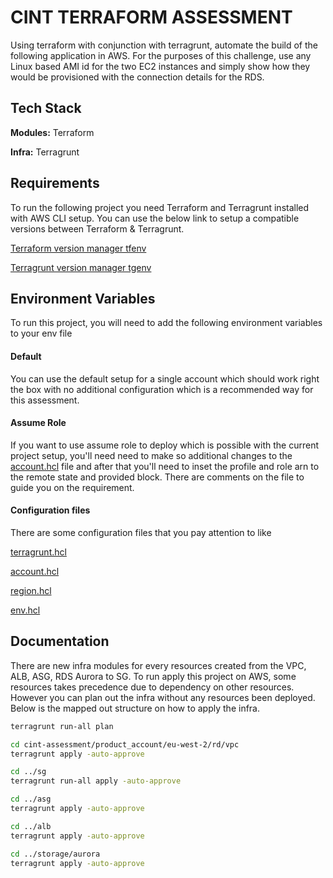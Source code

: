 
# CINT TERRAFORM ASSESSMENT

Using terraform with conjunction with terragrunt, automate the build of the following application in AWS. For the purposes of this
challenge, use any Linux based AMI id for the two EC2 instances and simply show how they would
be provisioned with the connection details for the RDS.

## Tech Stack

**Modules:** Terraform

**Infra:** Terragrunt

## Requirements

To run the following project you need Terraform and Terragrunt installed with AWS CLI setup. You can use the below link to setup a compatible versions between Terraform & Terragrunt.

[Terraform version manager tfenv](https://github.com/tfutils/tfenv)

[Terragrunt version manager tgenv](https://github.com/cunymatthieu/tgenv)

## Environment Variables

To run this project, you will need to add the following environment variables to your env file

#### Default

You can use the default setup for a single account which should work right the box with no additional configuration which is a recommended way for this assessment.

#### Assume Role

If you want to use assume role to deploy which is possible with the current project setup,
you'll need need to make so additional changes to the [account.hcl](https://github.com/Oshianor/cint-assessment/blob/main/product_account/account.hcl) file
 and after that you'll need to inset the profile and role arn to the remote state and provided block.
There are comments on the file to guide you on the requirement.

#### Configuration files

There are some configuration files that you pay attention to like

[terragrunt.hcl](https://github.com/Oshianor/cint-assessment/blob/main/terragrunt.hcl)

[account.hcl](https://github.com/Oshianor/cint-assessment/blob/main/product_account/account.hcl)

[region.hcl](https://github.com/Oshianor/cint-assessment/blob/main/product_account/eu-west-2/region.hcl)

[env.hcl](https://github.com/Oshianor/cint-assessment/blob/main/product_account/eu-west-2/rd/env.hcl)

## Documentation

There are new infra modules for every resources created from the VPC, ALB, ASG, RDS Aurora to SG.
 To run apply this project on AWS, some resources takes precedence due to dependency on other resources.
 However you can plan out the infra without any resources been deployed.
Below is the mapped out structure on how to apply the infra.

```bash
terragrunt run-all plan

cd cint-assessment/product_account/eu-west-2/rd/vpc
terragrunt apply -auto-approve

cd ../sg
terragrunt run-all apply -auto-approve

cd ../asg
terragrunt apply -auto-approve

cd ../alb
terragrunt apply -auto-approve

cd ../storage/aurora
terragrunt apply -auto-approve

```
